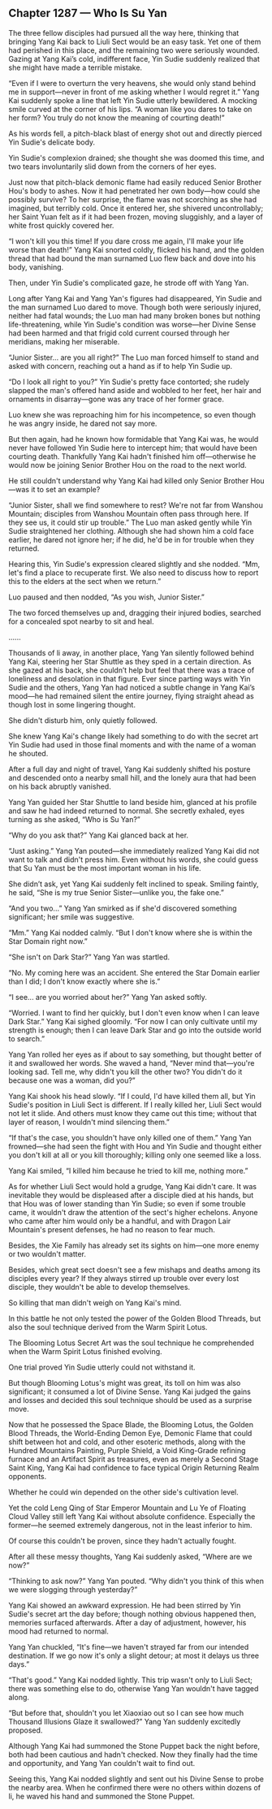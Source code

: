 ## Chapter 1287 — Who Is Su Yan

The three fellow disciples had pursued all the way here, thinking that bringing Yang Kai back to Liuli Sect would be an easy task. Yet one of them had perished in this place, and the remaining two were seriously wounded. Gazing at Yang Kai’s cold, indifferent face, Yin Sudie suddenly realized that she might have made a terrible mistake.

“Even if I were to overturn the very heavens, she would only stand behind me in support—never in front of me asking whether I would regret it.” Yang Kai suddenly spoke a line that left Yin Sudie utterly bewildered. A mocking smile curved at the corner of his lips. “A woman like you dares to take on her form? You truly do not know the meaning of courting death!”

As his words fell, a pitch-black blast of energy shot out and directly pierced Yin Sudie's delicate body.

Yin Sudie's complexion drained; she thought she was doomed this time, and two tears involuntarily slid down from the corners of her eyes.

Just now that pitch-black demonic flame had easily reduced Senior Brother Hou's body to ashes. Now it had penetrated her own body—how could she possibly survive? To her surprise, the flame was not scorching as she had imagined, but terribly cold. Once it entered her, she shivered uncontrollably; her Saint Yuan felt as if it had been frozen, moving sluggishly, and a layer of white frost quickly covered her.

“I won't kill you this time! If you dare cross me again, I'll make your life worse than death!” Yang Kai snorted coldly, flicked his hand, and the golden thread that had bound the man surnamed Luo flew back and dove into his body, vanishing.

Then, under Yin Sudie's complicated gaze, he strode off with Yang Yan.

Long after Yang Kai and Yang Yan's figures had disappeared, Yin Sudie and the man surnamed Luo dared to move. Though both were seriously injured, neither had fatal wounds; the Luo man had many broken bones but nothing life-threatening, while Yin Sudie's condition was worse—her Divine Sense had been harmed and that frigid cold current coursed through her meridians, making her miserable.

“Junior Sister... are you all right?” The Luo man forced himself to stand and asked with concern, reaching out a hand as if to help Yin Sudie up.

“Do I look all right to you?” Yin Sudie's pretty face contorted; she rudely slapped the man's offered hand aside and wobbled to her feet, her hair and ornaments in disarray—gone was any trace of her former grace.

Luo knew she was reproaching him for his incompetence, so even though he was angry inside, he dared not say more.

But then again, had he known how formidable that Yang Kai was, he would never have followed Yin Sudie here to intercept him; that would have been courting death. Thankfully Yang Kai hadn't finished him off—otherwise he would now be joining Senior Brother Hou on the road to the next world.

He still couldn't understand why Yang Kai had killed only Senior Brother Hou—was it to set an example?

“Junior Sister, shall we find somewhere to rest? We're not far from Wanshou Mountain; disciples from Wanshou Mountain often pass through here. If they see us, it could stir up trouble.” The Luo man asked gently while Yin Sudie straightened her clothing. Although she had shown him a cold face earlier, he dared not ignore her; if he did, he'd be in for trouble when they returned.

Hearing this, Yin Sudie's expression cleared slightly and she nodded. “Mm, let's find a place to recuperate first. We also need to discuss how to report this to the elders at the sect when we return.”

Luo paused and then nodded, “As you wish, Junior Sister.”

The two forced themselves up and, dragging their injured bodies, searched for a concealed spot nearby to sit and heal.

......

Thousands of li away, in another place, Yang Yan silently followed behind Yang Kai, steering her Star Shuttle as they sped in a certain direction. As she gazed at his back, she couldn’t help but feel that there was a trace of loneliness and desolation in that figure. Ever since parting ways with Yin Sudie and the others, Yang Yan had noticed a subtle change in Yang Kai’s mood—he had remained silent the entire journey, flying straight ahead as though lost in some lingering thought.

She didn't disturb him, only quietly followed.

She knew Yang Kai's change likely had something to do with the secret art Yin Sudie had used in those final moments and with the name of a woman he shouted.

After a full day and night of travel, Yang Kai suddenly shifted his posture and descended onto a nearby small hill, and the lonely aura that had been on his back abruptly vanished.

Yang Yan guided her Star Shuttle to land beside him, glanced at his profile and saw he had indeed returned to normal. She secretly exhaled, eyes turning as she asked, “Who is Su Yan?”

“Why do you ask that?” Yang Kai glanced back at her.

“Just asking.” Yang Yan pouted—she immediately realized Yang Kai did not want to talk and didn't press him. Even without his words, she could guess that Su Yan must be the most important woman in his life.

She didn’t ask, yet Yang Kai suddenly felt inclined to speak. Smiling faintly, he said, “She is my true Senior Sister—unlike you, the fake one.”

“And you two...” Yang Yan smirked as if she'd discovered something significant; her smile was suggestive.

“Mm.” Yang Kai nodded calmly. “But I don't know where she is within the Star Domain right now.”

“She isn't on Dark Star?” Yang Yan was startled.

“No. My coming here was an accident. She entered the Star Domain earlier than I did; I don't know exactly where she is.”

“I see... are you worried about her?” Yang Yan asked softly.

“Worried. I want to find her quickly, but I don't even know when I can leave Dark Star.” Yang Kai sighed gloomily. “For now I can only cultivate until my strength is enough; then I can leave Dark Star and go into the outside world to search.”

Yang Yan rolled her eyes as if about to say something, but thought better of it and swallowed her words. She waved a hand, “Never mind that—you're looking sad. Tell me, why didn't you kill the other two? You didn't do it because one was a woman, did you?”

Yang Kai shook his head slowly. “If I could, I'd have killed them all, but Yin Sudie's position in Liuli Sect is different. If I really killed her, Liuli Sect would not let it slide. And others must know they came out this time; without that layer of reason, I wouldn't mind silencing them.”

“If that's the case, you shouldn't have only killed one of them.” Yang Yan frowned—she had seen the fight with Hou and Yin Sudie and thought either you don't kill at all or you kill thoroughly; killing only one seemed like a loss.

Yang Kai smiled, “I killed him because he tried to kill me, nothing more.”

As for whether Liuli Sect would hold a grudge, Yang Kai didn't care. It was inevitable they would be displeased after a disciple died at his hands, but that Hou was of lower standing than Yin Sudie; so even if some trouble came, it wouldn't draw the attention of the sect's higher echelons. Anyone who came after him would only be a handful, and with Dragon Lair Mountain's present defenses, he had no reason to fear much.

Besides, the Xie Family has already set its sights on him—one more enemy or two wouldn't matter.

Besides, which great sect doesn't see a few mishaps and deaths among its disciples every year? If they always stirred up trouble over every lost disciple, they wouldn't be able to develop themselves.

So killing that man didn't weigh on Yang Kai's mind.

In this battle he not only tested the power of the Golden Blood Threads, but also the soul technique derived from the Warm Spirit Lotus.

The Blooming Lotus Secret Art was the soul technique he comprehended when the Warm Spirit Lotus finished evolving.

One trial proved Yin Sudie utterly could not withstand it.

But though Blooming Lotus's might was great, its toll on him was also significant; it consumed a lot of Divine Sense. Yang Kai judged the gains and losses and decided this soul technique should be used as a surprise move.

Now that he possessed the Space Blade, the Blooming Lotus, the Golden Blood Threads, the World-Ending Demon Eye, Demonic Flame that could shift between hot and cold, and other esoteric methods, along with the Hundred Mountains Painting, Purple Shield, a Void King-Grade refining furnace and an Artifact Spirit as treasures, even as merely a Second Stage Saint King, Yang Kai had confidence to face typical Origin Returning Realm opponents.

Whether he could win depended on the other side's cultivation level.

Yet the cold Leng Qing of Star Emperor Mountain and Lu Ye of Floating Cloud Valley still left Yang Kai without absolute confidence. Especially the former—he seemed extremely dangerous, not in the least inferior to him.

Of course this couldn't be proven, since they hadn't actually fought.

After all these messy thoughts, Yang Kai suddenly asked, “Where are we now?”

“Thinking to ask now?” Yang Yan pouted. “Why didn't you think of this when we were slogging through yesterday?”

Yang Kai showed an awkward expression. He had been stirred by Yin Sudie's secret art the day before; though nothing obvious happened then, memories surfaced afterwards. After a day of adjustment, however, his mood had returned to normal.

Yang Yan chuckled, “It's fine—we haven't strayed far from our intended destination. If we go now it's only a slight detour; at most it delays us three days.”

“That's good.” Yang Kai nodded lightly. This trip wasn't only to Liuli Sect; there was something else to do, otherwise Yang Yan wouldn't have tagged along.

“But before that, shouldn't you let Xiaoxiao out so I can see how much Thousand Illusions Glaze it swallowed?” Yang Yan suddenly excitedly proposed.

Although Yang Kai had summoned the Stone Puppet back the night before, both had been cautious and hadn't checked. Now they finally had the time and opportunity, and Yang Yan couldn't wait to find out.

Seeing this, Yang Kai nodded slightly and sent out his Divine Sense to probe the nearby area. When he confirmed there were no others within dozens of li, he waved his hand and summoned the Stone Puppet.